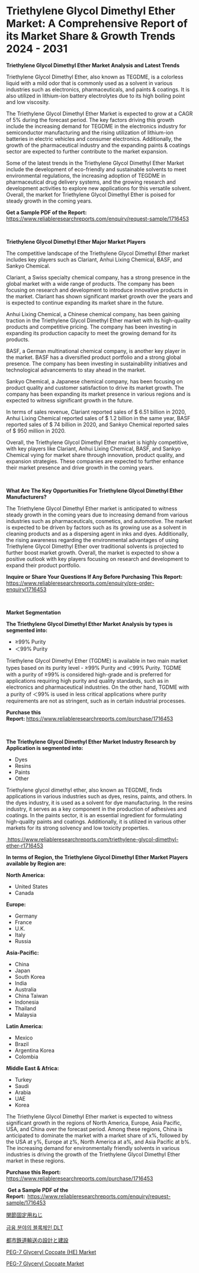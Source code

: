 <p><h1>Triethylene Glycol Dimethyl Ether Market: A Comprehensive Report of its Market Share & Growth Trends 2024 - 2031</h1></p><p><strong>Triethylene Glycol Dimethyl Ether Market Analysis and Latest Trends</strong></p>
<p><p>Triethylene Glycol Dimethyl Ether, also known as TEGDME, is a colorless liquid with a mild odor that is commonly used as a solvent in various industries such as electronics, pharmaceuticals, and paints & coatings. It is also utilized in lithium-ion battery electrolytes due to its high boiling point and low viscosity.</p><p>The Triethylene Glycol Dimethyl Ether Market is expected to grow at a CAGR of 5% during the forecast period. The key factors driving this growth include the increasing demand for TEGDME in the electronics industry for semiconductor manufacturing and the rising utilization of lithium-ion batteries in electric vehicles and consumer electronics. Additionally, the growth of the pharmaceutical industry and the expanding paints & coatings sector are expected to further contribute to the market expansion.</p><p>Some of the latest trends in the Triethylene Glycol Dimethyl Ether Market include the development of eco-friendly and sustainable solvents to meet environmental regulations, the increasing adoption of TEGDME in pharmaceutical drug delivery systems, and the growing research and development activities to explore new applications for this versatile solvent. Overall, the market for Triethylene Glycol Dimethyl Ether is poised for steady growth in the coming years.</p></p>
<p><strong>Get a Sample PDF of the Report:&nbsp;</strong> <a href="https://www.reliableresearchreports.com/enquiry/request-sample/1716453">https://www.reliableresearchreports.com/enquiry/request-sample/1716453</a></p>
<p>&nbsp;</p>
<p><strong>Triethylene Glycol Dimethyl Ether Major Market Players</strong></p>
<p><p>The competitive landscape of the Triethylene Glycol Dimethyl Ether market includes key players such as Clariant, Anhui Lixing Chemical, BASF, and Sankyo Chemical. </p><p>Clariant, a Swiss specialty chemical company, has a strong presence in the global market with a wide range of products. The company has been focusing on research and development to introduce innovative products in the market. Clariant has shown significant market growth over the years and is expected to continue expanding its market share in the future.</p><p>Anhui Lixing Chemical, a Chinese chemical company, has been gaining traction in the Triethylene Glycol Dimethyl Ether market with its high-quality products and competitive pricing. The company has been investing in expanding its production capacity to meet the growing demand for its products. </p><p>BASF, a German multinational chemical company, is another key player in the market. BASF has a diversified product portfolio and a strong global presence. The company has been investing in sustainability initiatives and technological advancements to stay ahead in the market.</p><p>Sankyo Chemical, a Japanese chemical company, has been focusing on product quality and customer satisfaction to drive its market growth. The company has been expanding its market presence in various regions and is expected to witness significant growth in the future.</p><p>In terms of sales revenue, Clariant reported sales of $ 6.51 billion in 2020, Anhui Lixing Chemical reported sales of $ 1.2 billion in the same year, BASF reported sales of $ 74 billion in 2020, and Sankyo Chemical reported sales of $ 950 million in 2020.</p><p>Overall, the Triethylene Glycol Dimethyl Ether market is highly competitive, with key players like Clariant, Anhui Lixing Chemical, BASF, and Sankyo Chemical vying for market share through innovation, product quality, and expansion strategies. These companies are expected to further enhance their market presence and drive growth in the coming years.</p></p>
<p>&nbsp;</p>
<p><strong>What Are The Key Opportunities For Triethylene Glycol Dimethyl Ether Manufacturers?</strong></p>
<p><p>The Triethylene Glycol Dimethyl Ether market is anticipated to witness steady growth in the coming years due to increasing demand from various industries such as pharmaceuticals, cosmetics, and automotive. The market is expected to be driven by factors such as its growing use as a solvent in cleaning products and as a dispersing agent in inks and dyes. Additionally, the rising awareness regarding the environmental advantages of using Triethylene Glycol Dimethyl Ether over traditional solvents is projected to further boost market growth. Overall, the market is expected to show a positive outlook with key players focusing on research and development to expand their product portfolio.</p></p>
<p><strong>Inquire or Share Your Questions If Any Before Purchasing This Report:</strong> <a href="https://www.reliableresearchreports.com/enquiry/pre-order-enquiry/1716453">https://www.reliableresearchreports.com/enquiry/pre-order-enquiry/1716453</a></p>
<p>&nbsp;</p>
<p><strong>Market Segmentation</strong></p>
<p><strong>The Triethylene Glycol Dimethyl Ether Market Analysis by types is segmented into:</strong></p>
<p><ul><li>≥99% Purity</li><li>＜99% Purity</li></ul></p>
<p><p>Triethylene Glycol Dimethyl Ether (TGDME) is available in two main market types based on its purity level - ≥99% Purity and ＜99% Purity. TGDME with a purity of ≥99% is considered high-grade and is preferred for applications requiring high purity and quality standards, such as in electronics and pharmaceutical industries. On the other hand, TGDME with a purity of ＜99% is used in less critical applications where purity requirements are not as stringent, such as in certain industrial processes.</p></p>
<p><strong>Purchase this Report:&nbsp;</strong><a href="https://www.reliableresearchreports.com/purchase/1716453">https://www.reliableresearchreports.com/purchase/1716453</a></p>
<p>&nbsp;</p>
<p><strong>The Triethylene Glycol Dimethyl Ether Market Industry Research by Application is segmented into:</strong></p>
<p><ul><li>Dyes</li><li>Resins</li><li>Paints</li><li>Other</li></ul></p>
<p><p>Triethylene glycol dimethyl ether, also known as TEGDME, finds applications in various industries such as dyes, resins, paints, and others. In the dyes industry, it is used as a solvent for dye manufacturing. In the resins industry, it serves as a key component in the production of adhesives and coatings. In the paints sector, it is an essential ingredient for formulating high-quality paints and coatings. Additionally, it is utilized in various other markets for its strong solvency and low toxicity properties.</p></p>
<p><a href="https://www.reliableresearchreports.com/triethylene-glycol-dimethyl-ether-r1716453">&nbsp;https://www.reliableresearchreports.com/triethylene-glycol-dimethyl-ether-r1716453</a></p>
<p><strong>In terms of Region, the Triethylene Glycol Dimethyl Ether Market Players available by Region are:</strong></p>
<p>
    <p> <strong> North America: </strong>
        <ul>
            <li>United States</li>
            <li>Canada</li>
        </ul>
        </p> 
    <p> <strong> Europe: </strong>
        <ul>
            <li>Germany</li>
            <li>France</li>
            <li>U.K.</li>
            <li>Italy</li>
            <li>Russia</li>
        </ul>
        </p> 
    <p> <strong> Asia-Pacific: </strong>
        <ul>
            <li>China</li>
            <li>Japan</li>
            <li>South Korea</li>
            <li>India</li>
            <li>Australia</li>
            <li>China Taiwan</li>
            <li>Indonesia</li>
            <li>Thailand</li>
            <li>Malaysia</li>
        </ul>
        </p> 
    <p> <strong> Latin America: </strong>
        <ul>
            <li>Mexico</li>
            <li>Brazil</li>
            <li>Argentina Korea</li>
            <li>Colombia</li>
        </ul>
        </p> 
    <p> <strong> Middle East & Africa: </strong>
        <ul>
            <li>Turkey</li>
            <li>Saudi</li>
            <li>Arabia</li>
            <li>UAE</li>
            <li>Korea</li>
        </ul>
    </p>
    </p>
<p><p>The Triethylene Glycol Dimethyl Ether market is expected to witness significant growth in the regions of North America, Europe, Asia Pacific, USA, and China over the forecast period. Among these regions, China is anticipated to dominate the market with a market share of x%, followed by the USA at y%, Europe at z%, North America at a%, and Asia Pacific at b%. The increasing demand for environmentally friendly solvents in various industries is driving the growth of the Triethylene Glycol Dimethyl Ether market in these regions.</p></p>
<p><strong>Purchase this Report: </strong><a href="https://www.reliableresearchreports.com/purchase/1716453">https://www.reliableresearchreports.com/purchase/1716453</a></p>
<p>&nbsp;<strong>Get a Sample PDF of the Report:&nbsp;&nbsp;</strong><a href="https://www.reliableresearchreports.com/enquiry/request-sample/1716453">https://www.reliableresearchreports.com/enquiry/request-sample/1716453</a></p>
<p><strong></strong></p>
<p><p><a href="https://github.com/zjkmgcs938405/Market-Research-Report-List-2/blob/main/9111201113861.md">関節固定用ねじ</a></p><p><a href="https://github.com/tukangkrupk/Market-Research-Report-List-1/blob/main/1302673107823.md">금융 분야의 블록체인 DLT</a></p><p><a href="https://medium.com/@oliveyew35/%E9%83%BD%E5%B8%82%E9%89%84%E9%81%93%E4%BA%A4%E9%80%9A%E8%A8%AD%E8%A8%88%E3%81%8A%E3%82%88%E3%81%B3%E5%BB%BA%E8%A8%AD%E5%B8%82%E5%A0%B4%E8%AA%BF%E6%9F%BB%E5%A0%B1%E5%91%8A%E6%9B%B8-%E3%81%9D%E3%81%AE%E6%AD%B4%E5%8F%B2%E3%81%A82031%E5%B9%B4%E3%81%BE%E3%81%A7%E3%81%AE%E4%BA%88%E6%B8%AC-9ca74a3735e1">都市鉄道輸送の設計と建設</a></p><p><a href="https://github.com/johnbach50/Market-Research-Report-List-3/blob/main/peg-7-glyceryl-cocoate-he-market.md">PEG-7 Glyceryl Cocoate (HE) Market</a></p><p><a href="https://github.com/lylyparadise/Market-Research-Report-List-3/blob/main/peg-7-glyceryl-cocoate-market.md">PEG-7 Glyceryl Cocoate Market</a></p></p>